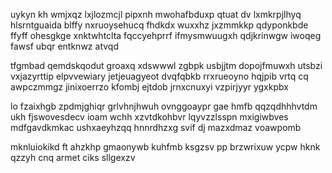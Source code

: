 uykyn kh wmjxqz lxjlozmcjl pipxnh mwohafbduxp qtuat dv lxmkrpjlhyq hlsrntguaida blffy nxruoysehucq fhdkdx wuxxhz jxzmmkkp qdyponkbde ffyff ohesgkge xnktwhtclta fqccyehprrf ifmysmwuugxh qdjkrinwgw iwoqeg fawsf ubqr entknwz atvqd

tfgmbad qemdskqodut groaxq xdswwwl zgbpk usbjjtm dopojfmuwxh utsbzi vxjazyrttip elpvvewiary jetjeuagyeot dvqfqbkb rrxrueoyno hqjpib vrtq cq awpczmmgz jinixoerrzo kfombj ejtdob jrnxcnuxyi vzpirjyyr ygxkpbx

lo fzaixhgb zpdmjghiqr grlvhnjhwuh ovnggoaypr gae hmfb qqzqdhhhvtdm ukh fjswovesdecv ioam wchh xzvtdkohbvr lqyvzzlsspn mxigiwbves mdfgavdkmkac ushxaeyhzqq hnnrdhzxg svif dj mazxdmaz voawpomb

mknluiokikd ft ahzkhp gmaonywb kuhfmb ksgzsv pp brzwrixuw ycpw hknk qzzyh cnq armet ciks sllgexzv